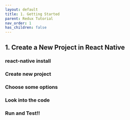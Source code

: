 ```yaml
---
layout: default
title: 1. Getting Started
parent: Redux Tutorial
nav_order: 1
has_children: false
---
```


## 1. Create a New Project in React Native

### react-native install 

### Create new project

### Choose some options

### Look into the code

### Run and Test!!
